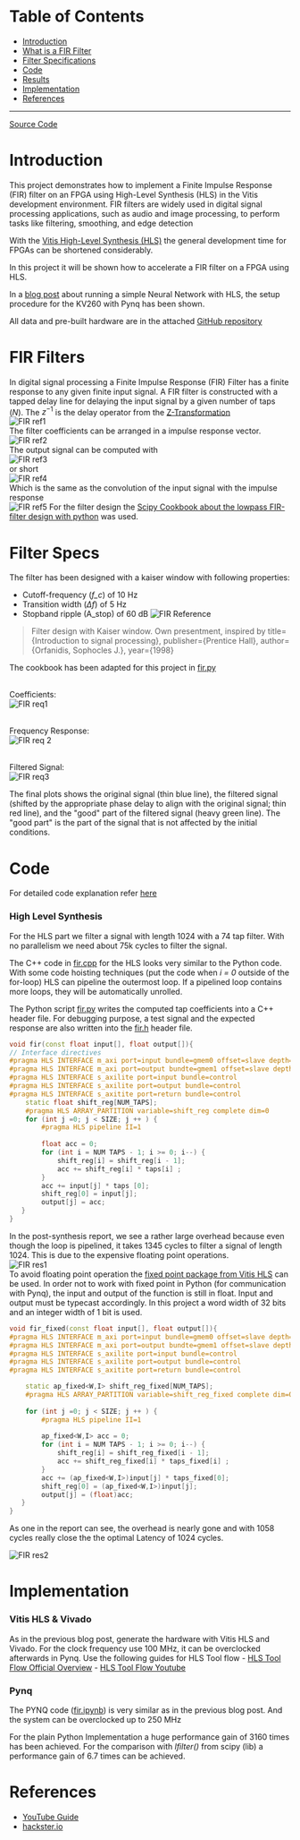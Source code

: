 # Table of Contents
- [Introduction](#introduction)
- [What is a FIR Filter](#fir-filters)
- [Filter Specifications](#filter-specs)
- [Code](#code)
- [Results](#results)
- [Implementation](#implementation)
- [References](#references)
---
[Source Code](https://github.com/Nunigan/FIR-FIlter_HLS)
# Introduction
This project demonstrates how to implement a Finite Impulse Response (FIR) filter on an FPGA using High-Level Synthesis (HLS) in the Vitis development environment. FIR filters are widely used in digital signal processing applications, such as audio and image processing, to perform tasks like filtering, smoothing, and edge detection

With the [Vitis High-Level Synthesis (HLS)](https://docs.xilinx.com/r/en-US/ug1399-vitis-hls/Getting-Started-with-Vitis-HLS) the general development time for FPGAs can be shortened considerably.

In this project it will be shown how to accelerate a FIR filter on a FPGA using HLS.

In a [blog post](https://www.hackster.io/michi_michi/fpga-deep-learning-inference-hls-kria-kv260-pynq-b0c510) about running a simple Neural Network with HLS, the setup procedure for the KV260 with Pynq has been shown.

All data and pre-built hardware are in the attached [GitHub repository](https://github.com/Nunigan/FIR-FIlter_HLS)

# FIR Filters
In digital signal processing a Finite Impulse Response (FIR) Filter has a finite response to any given finite input signal. A FIR filter is constructed with a tapped delay line for delaying the input signal by a given number of taps (_N_). The $z^{-1}$ is the delay operator from the [Z-Transformation](https://en.wikipedia.org/wiki/Z-transform)<br>
![FIR ref1](../assets/fir_ref1.avif)
<br>The filter coefficients can be arranged in a impulse response vector.<br>
![FIR ref2](../assets/fir_ref2.avif)
<br>The output signal can be computed with<br>
![FIR ref3](../assets/fir_ref3.avif)
<br>or short<br>
![FIR ref4](../assets/fir_ref4.avif)
<br>Which is the same as the convolution of the input signal with the impulse response<br>
![FIR ref5](../assets/fir_ref5.avif)
For the filter design the [Scipy Cookbook about the lowpass FIR-filter design with python](https://scipy-cookbook.readthedocs.io/items/FIRFilter.html) was used.
# Filter Specs
The filter has been designed with a kaiser window with following properties:

- Cutoff-frequency (_f_c_) of 10 Hz
- Transition width (_∆f_) of 5 Hz
- Stopband ripple (A_stop) of 60 dB
![FIR Reference](../assets/fir_diag1.avif)

> Filter design with Kaiser window. Own presentment, inspired by title={Introduction to signal processing}, publisher={Prentice Hall}, author={Orfanidis, Sophocles J.}, year={1998}

The cookbook has been adapted for this project in [fir.py](https://github.com/Nunigan/FIR-FIlter_HLS/blob/main/src/fir.py)

<br>Coefficients: <br>
![FIR req1](../assets/fir_req1.avif)

<br>Frequency Response: <br>
![FIR req 2](../assets/fir_req2.avif)

<br>Filtered Signal:<br>
![FIR req3](../assets/fir_req3.avif)

<p>The final plots shows the original signal (thin blue line), the filtered signal (shifted by the appropriate phase delay to align with the original signal; thin red line), and the "good" part of the filtered signal (heavy green line). The "good part" is the part of the signal that is not affected by the initial conditions.</p>

# Code
For detailed code explanation refer [here](<./FIR Code Explanation.md>) <br>
### High Level Synthesis

For the HLS part we filter a signal with length 1024 with a 74 tap filter. With no parallelism we need about 75k cycles to filter the signal.

The C++ code in [fir.cpp](https://github.com/Nunigan/FIR-FIlter_HLS/blob/main/src/fir.cpp) for the HLS looks very similar to the Python code. With some code hoisting techniques (put the code when _i = 0_ outside of the for-loop) HLS can pipeline the outermost loop. If a pipelined loop contains more loops, they will be automatically unrolled.

The Python script [fir.py](https://github.com/Nunigan/FIR-FIlter_HLS/blob/main/src/fir.py) writes the computed tap coefficients into a C++ header file. For debugging purpose, a test signal and the expected response are also written into the [fir.h](https://github.com/Nunigan/FIR-FIlter_HLS/blob/main/src/fir.h) header file.

```cpp
void fir(const float input[], float output[]){
// Interface directives
#pragma HLS INTERFACE m_axi port=input bundle=gmem0 offset=slave depth=1024
#pragma HLS INTERFACE m_axi port=output bundte=gmem1 offset=slave depth=1024
#pragma HLS INTERFACE s_axilite port=input bundle=control
#pragma HLS INTERFACE s_axilite port=output bundle=control
#pragma HLS INTERFACE s_axitite port=return bundle=control
	static float shift_reg[NUM_TAPS];
	#pragma HLS ARRAY_PARTITION variable=shift_reg complete dim=0
	for (int j =0; j < SIZE; j ++ ) {
		#pragma HLS pipeline II=1
		
		float acc = 0;
		for (int i = NUM TAPS - 1; i >= 0; i--) {
			shift_reg[i] = shift_reg[i - 1];
			acc += shift_reg[i] * taps[i] ;
		}
		acc += input[j] * taps [0];
		shift_reg[0] = input[j];
		output[j] = acc;
   }
}
```

In the post-synthesis report, we see a rather large overhead because even though the loop is pipelined, it takes 1345 cycles to filter a signal of length 1024. This is due to the expensive floating point operations.<br>
![FIR res1](../assets/fir_res1.avif)
<br>To avoid floating point operation the [fixed point package from Vitis HLS](https://docs.xilinx.com/r/en-US/ug1399-vitis-hls/C-Arbitrary-Precision-Fixed-Point-Types-Reference-Information) can be used. In order not to work with fixed point in Python (for communication with Pynq), the input and output of the function is still in float. Input and output must be typecast accordingly. In this project a word width of 32 bits and an integer width of 1 bit is used.

```cpp
void fir_fixed(const float input[], float output[]){
#pragma HLS INTERFACE m_axi port=input bundle=gmem0 offset=slave depth=1024
#pragma HLS INTERFACE m_axi port=output bundte=gmem1 offset=slave depth=1024
#pragma HLS INTERFACE s_axilite port=input bundle=control
#pragma HLS INTERFACE s_axilite port=output bundle=control
#pragma HLS INTERFACE s_axitite port=return bundle=control

	static ap_fixed<W,I> shift_reg_fixed[NUM_TAPS];
	#pragma HLS ARRAY_PARTITION variable=shift_reg_fixed complete dim=0
	
	for (int j =0; j < SIZE; j ++ ) {
		#pragma HLS pipeline II=1
		
		ap_fixed<W,I> acc = 0;
		for (int i = NUM TAPS - 1; i >= 0; i--) {
			shift_reg[i] = shift_reg_fixed[i - 1];
			acc += shift_reg_fixed[i] * taps_fixed[i] ;
		}
		acc += (ap_fixed<W,I>)input[j] * taps_fixed[0];
		shift_reg[0] = (ap_fixed<W,I>)input[j];
		output[j] = (float)acc;
   }
}
```

As one in the report can see, the overhead is nearly gone and with 1058 cycles really close the the optimal Latency of 1024 cycles.<br>

![FIR res2](../assets/fir_res2.avif)

# Implementation
### Vitis HLS & Vivado

As in the previous blog post, generate the hardware with Vitis HLS and Vivado. For the clock frequency use 100 MHz, it can be overclocked afterwards in Pynq.
Use the following guides for HLS Tool flow
	- [HLS Tool Flow Official Overview](https://www.xilinx.com/video/software/vitis-hls-tool-flow.html)
	- [HLS Tool Flow Youtube](https://www.youtube.com/watch?v=Ib3blx2Us8o&list=PLf4U4tpbjjz7x_bsG3sBEuXgVQPZfWJgW&index=6)

### Pynq

The PYNQ code ([fir.ipynb](https://github.com/Nunigan/FIR-FIlter_HLS/blob/main/pynq/fir.ipynb)) is very similar as in the previous blog post. And the system can be overclocked up to 250 MHz

For the plain Python Implementation a huge performance gain of 3160 times has been achieved. For the comparison with _lfilter()_ from scipy (lib) a performance gain of 6.7 times can be achieved.


# References
- [YouTube Guide](https://www.youtube.com/watch?v=arazRaGvJtM&list=PLf4U4tpbjjz7x_bsG3sBEuXgVQPZfWJgW&index=4)
- [hackster.io](https://www.hackster.io/michi_michi/fpga-fir-filter-hls-kria-kv260-pynq-2eec35)

